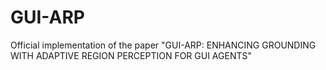 # GUI-ARP
Official implementation of the paper "GUI-ARP: ENHANCING GROUNDING WITH ADAPTIVE REGION PERCEPTION FOR GUI AGENTS"
